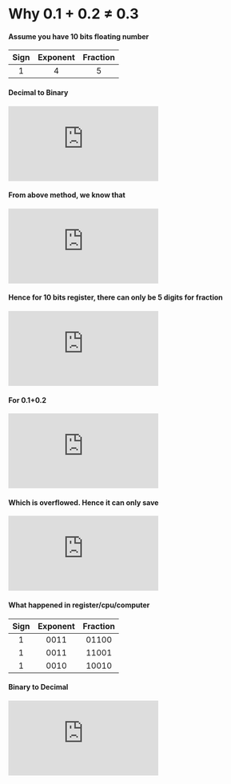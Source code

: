 # Why 0.1 + 0.2 ≠ 0.3

#### Assume you have 10 bits floating number
|Sign|Exponent|Fraction|
|:-:|:-:|:-:|
|1|4|5|

#### Decimal to Binary

![How to dicimal to binary](https://latex.codecogs.com/svg.latex?%5Cfn_jvn%20%5C%5C%200.1%5Ctimes%202%3D0.2%5Crightarrow%200_%7B1%7D%5C%5C%200.2%5Ctimes%202%3D0.4%5Crightarrow%200_%7B2%7D%5C%5C%200.4%5Ctimes%202%3D0.8%5Crightarrow%200_%7B3%7D%5C%5C%200.8%5Ctimes%202%3D1.6%5Crightarrow%201_%7B4%7D%5C%5C%200.6%5Ctimes%202%3D1.2%5Crightarrow%201_%7B5%7D%5C%5C%200.2%5Ctimes%202%3D0.4%5Crightarrow%200_%7B6%7D%5C%5C%200.4%5Ctimes%202%3D0.8%5Crightarrow%200_%7B7%7D%5C%5C%200.8%5Ctimes%202%3D1.6%5Crightarrow%201_%7B8%7D%5C%5C%200.6%5Ctimes%202%3D1.2%5Crightarrow%201_%7B9%7D%5C%5C%200.2%5Ctimes%202%3D0.4%5Crightarrow%200_%7B10%7D%5C%5C%200.4%5Ctimes%202%3D0.8%5Crightarrow%200_%7B11%7D%5C%5C%20.%5C%5C%20.%5C%5C%20.%5C%5C)
<!--
\\ 
0.1\times 2=0.2\rightarrow 0_{1}\\ 
0.2\times 2=0.4\rightarrow 0_{2}\\ 
0.4\times 2=0.8\rightarrow 0_{3}\\ 
0.8\times 2=1.6\rightarrow 1_{4}\\ 
0.6\times 2=1.2\rightarrow 1_{5}\\ 
0.2\times 2=0.4\rightarrow 0_{6}\\ 
0.4\times 2=0.8\rightarrow 0_{7}\\ 
0.8\times 2=1.6\rightarrow 1_{8}\\ 
0.6\times 2=1.2\rightarrow 1_{9}\\ 
0.2\times 2=0.4\rightarrow 0_{10}\\ 
0.4\times 2=0.8\rightarrow 0_{11}\\ 
.\\ 
.\\ 
.\\
-->

#### From above method, we know that
![Get 1st digits out](https://latex.codecogs.com/svg.latex?%5Cfn_jvn%200.1%3D0.000%5Coverline%20%7B1100%7D%5C%5C)
<!-- 
0.1=0.000\overline {1100}\\
-->

#### Hence for 10 bits register, there can only be 5 digits for fraction
![Other dicimal to binary](https://latex.codecogs.com/svg.latex?%5Cfn_jvn%20%5C%5C%200.1%3D11001%5Ctimes%202%5E%7B-4%7D%5C%5C%200.2%3D11001%5Ctimes%202%5E%7B-3%7D%5C%5C%200.3%3D10011%5Ctimes%202%5E%7B-2%7D%5C%5C)
<!-- 
\\
0.1=11001\times 2^{-4}\\ 
0.2=11001\times 2^{-3}\\ 
0.3=10011\times 2^{-2}\\
-->

#### For 0.1+0.2
![0.1+0.2](https://latex.codecogs.com/svg.latex?%5Cfn_jvn%20%5C%5C01100%5Ctimes%202%5E%7B-3%7D%5C%5C%20&plus;%5C%5C%2011001%5Ctimes%202%5E%7B-3%7D%5C%5C%20%3D%5C%5C%20100101%5Ctimes%202%5E%7B-3%7D%20%5C%5C)
<!-- 
\\01100\times 2^{-3}\\
+\\
11001\times 2^{-3}\\
=\\
100101\times 2^{-3} \\
-->
#### Which is overflowed. Hence it can only save
![Fit in to register](https://latex.codecogs.com/svg.latex?%5Cfn_jvn%2010010%5Ctimes%202%5E%7B-2%7D%5C%5C)
<!--
10010\times 2^{-2}\\
-->
#### What happened in register/cpu/computer
|Sign|Exponent|Fraction|
|:-:|:-:|:-:|
|1|0011|01100|
|1|0011|11001|
|1|0010|10010|
#### Binary to Decimal
![Convert back to binary](https://latex.codecogs.com/svg.latex?%5Cfn_jvn%20%5C%5C%2010010%5Ctimes%202%5E%7B-2%7D%3D0.010010%5C%5C%20010010%5Crightarrow%200%5Ctimes%202%5E%7B-1%7D&plus;1%5Ctimes%202%5E%7B-2%7D&plus;0%5Ctimes%202%5E%7B-3%7D&plus;0%5Ctimes%202%5E%7B-4%7D&plus;1%5Ctimes%202%5E%7B-5%7D&plus;0%5Ctimes%202%5E%7B-6%7D%3D0.28125%5Cneq%200.3)
<!-- 
\\
10010\times 2^{-2}=0.010010\\
010010\rightarrow 0\times 2^{-1}+1\times 2^{-2}+0\times 2^{-3}+0\times 2^{-4}+1\times 2^{-5}+0\times 2^{-6}=0.28125\neq 0.3
-->